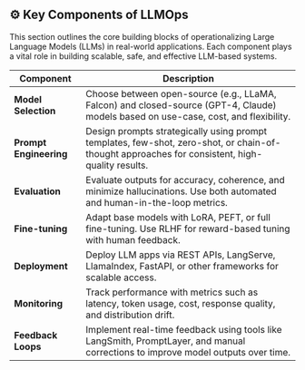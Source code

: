 
## ⚙️ Key Components of LLMOps

This section outlines the core building blocks of operationalizing Large Language Models (LLMs) in real-world applications. Each component plays a vital role in building scalable, safe, and effective LLM-based systems.

| **Component**         | **Description**                                                                 |
|-----------------------|---------------------------------------------------------------------------------|
| **Model Selection**   | Choose between open-source (e.g., LLaMA, Falcon) and closed-source (GPT-4, Claude) models based on use-case, cost, and flexibility. |
| **Prompt Engineering**| Design prompts strategically using prompt templates, few-shot, zero-shot, or chain-of-thought approaches for consistent, high-quality results. |
| **Evaluation**        | Evaluate outputs for accuracy, coherence, and minimize hallucinations. Use both automated and human-in-the-loop metrics. |
| **Fine-tuning**       | Adapt base models with LoRA, PEFT, or full fine-tuning. Use RLHF for reward-based tuning with human feedback. |
| **Deployment**        | Deploy LLM apps via REST APIs, LangServe, LlamaIndex, FastAPI, or other frameworks for scalable access. |
| **Monitoring**        | Track performance with metrics such as latency, token usage, cost, response quality, and distribution drift. |
| **Feedback Loops**    | Implement real-time feedback using tools like LangSmith, PromptLayer, and manual corrections to improve model outputs over time. |
